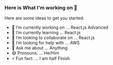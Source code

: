 ### Here is What I'm working on 👋


Here are some ideas to get you started:

- 🔭 I’m currently working on ... React.js Advanced
- 🌱 I’m currently learning ... React.js
- 👯 I’m looking to collaborate on ... React.js
- 🤔 I’m looking for help with ... AWS
- 💬 Ask me about ... Anything
- 😄 Pronouns: ... He/Him
- ⚡ Fun fact: ... I am half Finish

